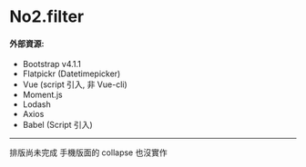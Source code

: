 # No2.filter

#### 外部資源:
* Bootstrap v4.1.1
* Flatpickr (Datetimepicker)
* Vue (script 引入, 非 Vue-cli)
* Moment.js
* Lodash
* Axios
* Babel (Script 引入)

---

排版尚未完成 手機版面的 collapse 也沒實作
